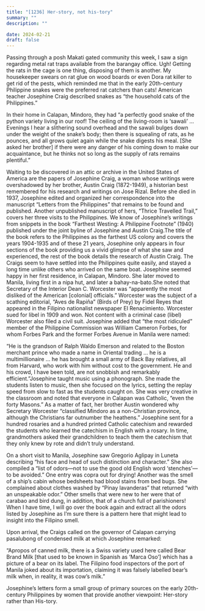 ```yaml
---
title: "[1236] Her-story, not his-tory"
summary: ""
description: ""

date: 2024-02-21
draft: false
---
```


Passing through a posh Makati gated community this week, I saw a sign regarding metal rat traps available from the barangay office. Ugh! Getting the rats in the cage is one thing, disposing of them is another. My housekeeper swears on rat glue on wood boards or even Dora rat killer to get rid of the pests, which reminded me that in the early 20th-century Philippine snakes were the preferred rat catchers than cats! American teacher Josephine Craig described snakes as “the household cats of the Philippines.”

In their home in Calapan, Mindoro, they had “a perfectly good snake of the python variety living in our roof! The ceiling of the living-room is ‘sawali’ … Evenings I hear a slithering sound overhead and the sawali bulges down under the weight of the snake’s body; then there is squealing of rats, as he pounces, and all grows quiet again while the snake digests his meal. [She asked her brother] if there were any danger of his coming down to make our acquaintance, but he thinks not so long as the supply of rats remains plentiful.”

Waiting to be discovered in an attic or archive in the United States of America are the papers of Josephine Craig, a woman whose writings were overshadowed by her brother, Austin Craig (1872-1949), a historian best remembered for his research and writings on Jose Rizal. Before she died in 1937, Josephine edited and organized her correspondence into the manuscript “Letters from the Philippines” that remains to be found and published. Another unpublished manuscript of hers, “Thrice Travelled Trail,” covers her three visits to the Philippines. We know of Josephine’s writings from snippets in the book “Farthest Westing: A Philippine Footnote” (1940) published under the joint byline of Josephine and Austin Craig.The title of the book refers to the Philippines as the farthest US colony and covers the years 1904-1935 and of these 21 years, Josephine only appears in four sections of the book providing us a vivid glimpse of what she saw and experienced, the rest of the book details the research of Austin Craig. The Craigs seem to have settled into the Philippines quite easily, and stayed a long time unlike others who arrived on the same boat. Josephine seemed happy in her first residence, in Calapan, Mindoro. She later moved to Manila, living first in a nipa hut, and later a bahay-na-bato.She noted that Secretary of the Interior Dean C. Worcester was “apparently the most disliked of the American [colonial] officials.” Worcester was the subject of a scathing editorial, “Aves de Rapiña” (Birds of Prey) by Fidel Reyes that appeared in the Filipino nationalist newspaper El Renacimiento. Worcester sued for libel in 1909 and won. Not content with a criminal case (libel) Worcester also filed a civil suit. Josephine added that “the most ridiculed” member of the Philippine Commission was William Cameron Forbes, for whom Forbes Park and the former Forbes Avenue in Manila were named:

“He is the grandson of Ralph Waldo Emerson and related to the Boston merchant prince who made a name in Oriental trading … he is a multimillionaire … he has brought a small army of Back Bay relatives, all from Harvard, who work with him without cost to the government. He and his crowd, I have been told, are not snobbish and remarkably efficient.”Josephine taught music using a phonograph. She made the students listen to music, then she focused on the lyrics, setting the replay speed from slow to fast as the students caught on. She was very creative in the classroom and noted that everyone in Calapan was Catholic, “even the forty Masons.” As a matter of fact, her brother Austin wondered why Secretary Worcester “classified Mindoro as a non-Christian province, although the Christians far outnumber the heathens.” Josephine sent for a hundred rosaries and a hundred printed Catholic catechism and rewarded the students who learned the catechism in English with a rosary. In time, grandmothers asked their grandchildren to teach them the catechism that they only knew by rote and didn’t truly understand.

On a short visit to Manila, Josephine saw Gregorio Aglipay in Luneta describing “his face and head of such distinction and character.” She also compiled a “list of odors—not to use the good old English word ‘stenches’—to be avoided.” One entry was copra out for drying! Another was the smell of a ship’s cabin whose bedsheets had blood stains from bed bugs. She complained about clothes washed by “Pinay lavanderas” that returned “with an unspeakable odor.” Other smells that were new to her were that of carabao and bird dung, in addition, that of a church full of parishioners! When I have time, I will go over the book again and extract all the odors listed by Josephine as I’m sure there is a pattern here that might lead to insight into the Filipino smell.

Upon arrival, the Craigs called on the governor of Calapan carrying pasalubong of condensed milk at which Josephine remarked:

“Apropos of canned milk, there is a Swiss variety used here called Bear Brand Milk [that used to be known in Spanish as ‘Marca Oso’] which has a picture of a bear on its label. The Filipino food inspectors of the port of Manila joked about its importation, claiming it was falsely labelled bear’s milk when, in reality, it was cow’s milk.”

Josephine’s letters form a small group of primary sources on the early 20th-century Philippines by women that provide another viewpoint: Her-story rather than His-tory.
